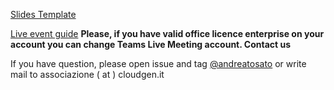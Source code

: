 [Slides Template](https://cloudgen.it/wp-content/uploads/2021/01/Codegen2021_Template.pptx)

[Live event guide](https://github.com/CloudGenVR/HowToMakeStreaming/blob/main/Teams-presenter.md)
**Please, if you have valid office licence enterprise on your account you can change Teams Live Meeting account. Contact us**

If you have question, please open issue and tag [@andreatosato](https://github.com/andreatosato) or write mail to associazione ( at ) cloudgen.it
